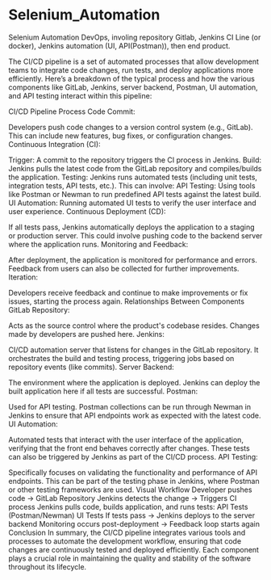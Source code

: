 # Selenium_Automation
Selenium Automation DevOps, involing repository Gitlab, Jenkins CI Line (or docker), Jenkins automation (UI, API(Postman)), then end product.


The CI/CD pipeline is a set of automated processes that allow development teams to integrate code changes, run tests, and deploy applications more efficiently. Here’s a breakdown of the typical process and how the various components like GitLab, Jenkins, server backend, Postman, UI automation, and API testing interact within this pipeline:

CI/CD Pipeline Process
Code Commit:

Developers push code changes to a version control system (e.g., GitLab). This can include new features, bug fixes, or configuration changes.
Continuous Integration (CI):

Trigger: A commit to the repository triggers the CI process in Jenkins.
Build: Jenkins pulls the latest code from the GitLab repository and compiles/builds the application.
Testing: Jenkins runs automated tests (including unit tests, integration tests, API tests, etc.). This can involve:
API Testing: Using tools like Postman or Newman to run predefined API tests against the latest build.
UI Automation: Running automated UI tests to verify the user interface and user experience.
Continuous Deployment (CD):

If all tests pass, Jenkins automatically deploys the application to a staging or production server.
This could involve pushing code to the backend server where the application runs.
Monitoring and Feedback:

After deployment, the application is monitored for performance and errors. Feedback from users can also be collected for further improvements.
Iteration:

Developers receive feedback and continue to make improvements or fix issues, starting the process again.
Relationships Between Components
GitLab Repository:

Acts as the source control where the product's codebase resides. Changes made by developers are pushed here.
Jenkins:

CI/CD automation server that listens for changes in the GitLab repository. It orchestrates the build and testing process, triggering jobs based on repository events (like commits).
Server Backend:

The environment where the application is deployed. Jenkins can deploy the built application here if all tests are successful.
Postman:

Used for API testing. Postman collections can be run through Newman in Jenkins to ensure that API endpoints work as expected with the latest code.
UI Automation:

Automated tests that interact with the user interface of the application, verifying that the front end behaves correctly after changes. These tests can also be triggered by Jenkins as part of the CI/CD process.
API Testing:

Specifically focuses on validating the functionality and performance of API endpoints. This can be part of the testing phase in Jenkins, where Postman or other testing frameworks are used.
Visual Workflow
Developer pushes code → GitLab Repository
Jenkins detects the change → Triggers CI process
Jenkins pulls code, builds application, and runs tests:
API Tests (Postman/Newman)
UI Tests
If tests pass → Jenkins deploys to the server backend
Monitoring occurs post-deployment → Feedback loop starts again
Conclusion
In summary, the CI/CD pipeline integrates various tools and processes to automate the development workflow, ensuring that code changes are continuously tested and deployed efficiently. Each component plays a crucial role in maintaining the quality and stability of the software throughout its lifecycle.
